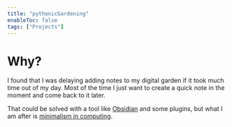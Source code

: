 ```yaml
---
title: "pythonicGardening"
enableToc: false
tags: ["Projects"]
---
```


# Why?
I found that I was delaying adding notes to my digital garden if it took much time out of my day. Most of the time I just want to create a quick note in the moment and come back to it later. 

That could be solved with a tool like [Obsidian](https://www.obsidian.md) and some plugins, but what I am after is [minimalism in computing](https://web.archive.org/web/20210122160226/https://jeffreymoro.com/blog/2016-08-25-minimalism-computing/).


